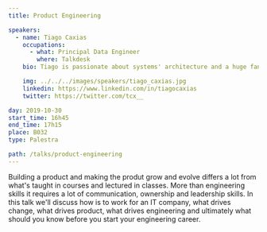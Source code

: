 ```yaml
---
title: Product Engineering

speakers:
  - name: Tiago Caxias
    occupations:
      - what: Principal Data Engineer
        where: Talkdesk
    bio: Tiago is passionate about systems' architecture and a huge fan of the "simplicity is prerequisite for reliability" motto. You may find him delving into databases, infrastructure or distributed systems. If you want to get on his good side buy him a weiss beer or tell him that functional languages should rule the world!

    img: ../../../images/speakers/tiago_caxias.jpg
    linkedin: https://www.linkedin.com/in/tiagocaxias
    twitter: https://twitter.com/tcx__

day: 2019-10-30
start_time: 16h45
end_time: 17h15
place: B032
type: Palestra

path: /talks/product-engineering
---
```


Building a product and making the produt grow and evolve differs a lot from what's taught in courses and lectured in classes.
More than engineering skills it requires a lot of communication, ownership and leadership skills.
In this talk we'll discuss how is to work for an IT company, what drives change, what drives product, what drives engineering and ultimately what should you know before you start your engineering career.
